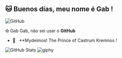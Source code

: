 ## 🐱 Buenos días, meu nome é <strong>Gab !</strong>

![GitHub](https://img.shields.io/badge/-GitHub-333333?style=flat&logo=github)

**✩** Gab Gab, não sei usar o **GitHub**
- 🍥 &nbsp; **Mydeimos! The Prince of Castrum Kremnos !

![GitHub Stats](https://github-readme-stats.vercel.app/api?username=gabmiau&show_icons=true)
 ![giphy](https://github.com/user-attachments/assets/46913fac-7a77-40c7-82d0-91ee1f97be4f)

